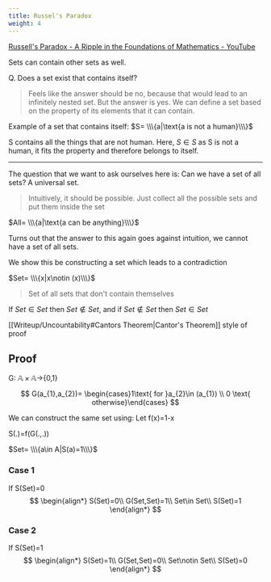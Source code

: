 ```yaml
---
title: Russel's Paradox
weight: 4
---
```


[Russell's Paradox - A Ripple in the Foundations of Mathematics - YouTube](https://youtu.be/xauCQpnbNAM?t=652)

Sets can contain other sets as well.

Q. Does a set exist that contains itself?

> Feels like the answer should be no, because that would lead to an infinitely nested set. But the answer is yes. We can define a set based on the property of its elements that it can contain.

Example of a set that contains itself: $S= \\\{a|\text{a is not a human}\\\}$

S contains all the things that are not human.
Here, $S\in S$ as S is not a human, it fits the property and therefore belongs to itself.

---

The question that we want to ask ourselves here is: Can we have a set of all sets? A universal set.

> Intuitively, it should be possible. Just collect all the possible sets and put them inside the set

$All= \\\{a|\text{a can be anything}\\\}$

Turns out that the answer to this again goes against intuition, we cannot have a set of all sets.

We show this be constructing a set which leads to a contradiction

$Set= \\\{x|x\notin (x)\\\}$
> Set of all sets that don't contain themselves

If $Set\in Set$ then $Set \notin Set$, and if $Set\notin Set$ then $Set\in Set$

 [[Writeup/Uncountability#Cantors Theorem|Cantor's Theorem]] style of proof

## Proof

G: $\mathbb{A}\times \mathbb{A}\rightarrow${0,1}

$$
G(a_{1},a_{2})= \begin{cases}1\text{ for }a_{2}\in (a_{1}) \\ 0 \text{ otherwise}\end{cases}
$$

We can construct the same set using:
Let f(x)=1-x

S(.)=f(G(.,.))

$Set= \\\{a\in A|S(a)=1\\\}$

### Case 1
If S(Set)=0
$$
\begin{align*}
S(Set)=0\\
G(Set,Set)=1\\
Set\in Set\\
S(Set)=1
\end{align*}
$$

### Case 2
If S(Set)=1
$$
\begin{align*}
S(Set)=1\\
G(Set,Set)=0\\
Set\notin Set\\
S(Set)=0
\end{align*}
$$